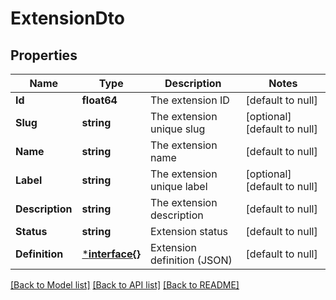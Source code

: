 # ExtensionDto

## Properties
Name | Type | Description | Notes
------------ | ------------- | ------------- | -------------
**Id** | **float64** | The extension ID | [default to null]
**Slug** | **string** | The extension unique slug | [optional] [default to null]
**Name** | **string** | The extension name | [default to null]
**Label** | **string** | The extension unique label | [optional] [default to null]
**Description** | **string** | The extension description | [default to null]
**Status** | **string** | Extension status | [default to null]
**Definition** | [***interface{}**](interface{}.md) | Extension definition (JSON) | [default to null]

[[Back to Model list]](../README.md#documentation-for-models) [[Back to API list]](../README.md#documentation-for-api-endpoints) [[Back to README]](../README.md)

